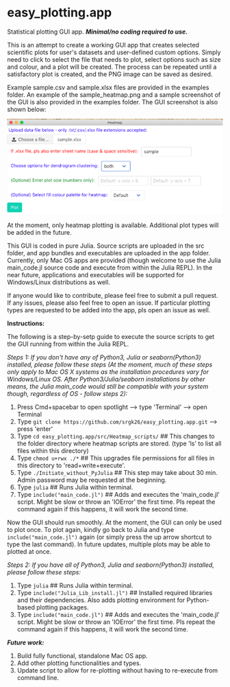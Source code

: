 # easy_plotting.app
Statistical plotting GUI app. ***Minimal/no coding required to use.*** 

This is an attempt to create a working GUI app that creates selected scientific plots for user's datasets and user-defined custom options. Simply need to click to select the file that needs to plot, select options such as size and colour, and a plot will be created. The process can be repeated until a satisfactory plot is created, and the PNG image can be saved as desired.

Example sample.csv and sample.xlsx files are provided in the examples folder. An example of the sample_heatmap.png and a sample screenshot of the GUI is also provided in the examples folder. The GUI screenshot is also shown below:

![Alt text](/examples/GUI_Screenshot.png?raw=true "Heatmap Plotting")

At the moment, only heatmap plotting is available. Additional plot types will be added in the future.

This GUI is coded in pure Julia. Source scripts are uploaded in the src folder, and app bundles and executables are uploaded in the app folder. Currently, only Mac OS apps are provided (though welcome to use the Julia main_code.jl source code and execute from within the Julia REPL). In the near future, applications and executables will be supported for Windows/Linux distributions as well.

If anyone would like to contribute, please feel free to submit a pull request. If any issues, please also feel free to open an issue. If particular plotting types are requested to be added into the app, pls open an issue as well.

**Instructions:**

The following is a step-by-setp guide to execute the source scripts to get the GUI running from within the Julia REPL.

*Steps 1: If you don't have any of Python3, Julia or seaborn(Python3) installed, please follow these steps (At the moment, much of these steps only apply to Mac OS X systems as the installation procedures vary for Windows/Linux OS. After Python3/Julia/seaborn installations by other means, the Julia main_code would still be compatible with your system though, regardless of OS - follow steps 2):*

  1. Press Cmd+spacebar to open spotlight --> type 'Terminal' --> open Terminal
  2. Type `git clone https://github.com/srgk26/easy_plotting.app.git` --> press 'enter'
  3. Type `cd easy_plotting.app/src/Heatmap_scripts/`  ## This changes to the folder directory where heatmap scripts are stored. (type 'ls' to list all files within this directory)
  4. Type `chmod u+rwx ./*`  ## This upgrades file permissions for all files in this directory to 'read+write+execute'.
  5. Type `./Initiate_without_PyJulia`  ## This step may take about 30 min. Admin password may be requested at the beginning.
  6. Type `julia`  ## Runs Julia within terminal.
  7. Type `include("main_code.jl")`  ## Adds and executes the 'main_code.jl' script. Might be slow or throw an 'IOError' the first time. Pls repeat the command again if this happens, it will work the second time.
  
Now the GUI should run smoothly. At the moment, the GUI can only be used to plot once. To plot again, kindly go back to Julia and type `include("main_code.jl")` again (or simply press the up arrow shortcut to type the last command). In future updates, multiple plots may be able to plotted at once.

*Steps 2: If you have all of Python3, Julia and seaborn(Python3) installed, please follow these steps:*

  1. Type `julia`  ## Runs Julia within terminal.
  2. Type `include("Julia_Lib_install.jl")`  ## Installed required libraries and their dependencies. Also adds plotting environment for Python-based plotting packages.
  3. Type `include("main_code.jl")`  ## Adds and executes the 'main_code.jl' script. Might be slow or throw an 'IOError' the first time. Pls repeat the command again if this happens, it will work the second time.
  
***Future work:***
  1. Build fully functional, standalone Mac OS app.
  2. Add other plotting functionalities and types.
  3. Update script to allow for re-plotting without having to re-execute from command line.
